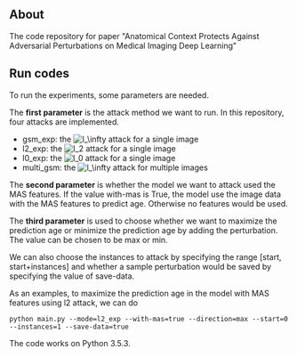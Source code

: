 ## About
The code repository for paper 
"Anatomical Context Protects Against Adversarial Perturbations on Medical Imaging Deep Learning"

## Run codes
To run the experiments, some parameters are needed.

The **first parameter** is the attack method we want to run. 
In this repository, four attacks are implemented.

* gsm_exp: the <img src="https://latex.codecogs.com/gif.latex?l_\infty" title="l_\infty" />
attack for a single image
* l2_exp: the <img src="https://latex.codecogs.com/gif.latex?l_2" title="l_2" /> 
attack for a single image
* l0_exp: the <img src="https://latex.codecogs.com/gif.latex?l_0" title="l_0" />
attack for a single image
* multi_gsm: the <img src="https://latex.codecogs.com/gif.latex?l_\infty" title="l_\infty" />
attack for multiple images
    
The **second parameter** is whether the model we want to attack used the MAS features.
If the value with-mas is True, the model use the image data with the MAS
features to predict age. Otherwise no features would be used.

The **third parameter** is used to choose whether we want to maximize the 
prediction age or minimize the prediction age by adding the perturbation.
The value can be chosen to be max or min.

We can also choose the instances to attack by specifying the range 
[start, start+instances] and whether a sample perturbation would be saved
by specifying the value of save-data.

As an examples, to maximize the prediction age in the model with MAS features
using l2 attack, we can do

    python main.py --mode=l2_exp --with-mas=true --direction=max --start=0 --instances=1 --save-data=true

The code works on Python 3.5.3.